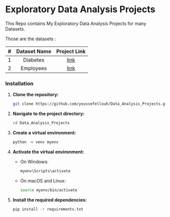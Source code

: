 # Exploratory Data Analysis Projects
This Repo contains My Exploratory Data Analysis Projects for many Datasets.

Those are the datasets : 

| # | Dataset Name | Project Link |
|:---:|:-------------:|:----------------:|
| 1 | Diabetes | [link](https://github.com/youssefellouh/Data_Analysis_Projects/blob/main/EDA%20On%20Employees%20Dataset/employees.csv) |
| 2| Employees | [link](https://github.com/youssefellouh/Data_Analysis_Projects/blob/main/EDA%20on%20Diabetes%20Dataset/diabetes.csvt) |


### Installation

1. **Clone the repository:**

    ```bash
    git clone https://github.com/youssefellouh/Data_Analysis_Projects.git
    ```

2. **Navigate to the project directory:**

    ```bash
    cd Data_Analysis_Projects
    ```

3. **Create a virtual environment:**

    ```bash
    python -m venv myenv
    ```

4. **Activate the virtual environment:**

    - On Windows:
      ```bash
      myenv\Scripts\activate
      ```
    - On macOS and Linux:
      ```bash
      source myenv/bin/activate
      ```

5. **Install the required dependencies:**

    ```bash
    pip install -r requirements.txt
    ```
